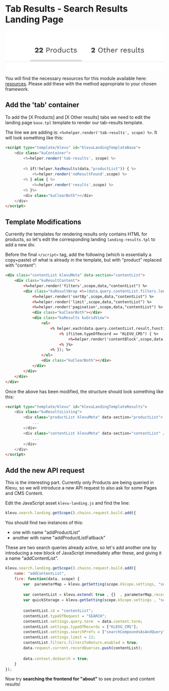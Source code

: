 # Tab Results - Search Results Landing Page

![Tabbed Search Results](/modules/tab-results/images/tabbed-results.jpg)

You will find the necessary resources for this module available here:
[resources](/modules/tab-results/landing/resources). Please add these with the
method appropriate to your chosen framework. 

## Add the 'tab' container

To add the [X Products] and [X Other results] tabs we need to edit the landing page
`base.tpl` template to render our tab-results template.

The line we are adding is: `<%=helper.render('tab-results', scope) %>`.
It will look something like this:

```html
<script type="template/klevu" id="klevuLandingTemplateBase">
    <div class="kuContainer">
        <%=helper.render('tab-results', scope) %>
        
        <% if(!helper.hasResults(data,"productList")) { %>
            <%=helper.render('noResultFound',scope) %>
        <% } else { %>
            <%=helper.render('results',scope) %>
        <% }%>
        <div class="kuClearBoth"></div>
    </div>
</script>
```

## Template Modifications

Currently the templates for rendering results only contains HTML for products,
so let's edit the corresponding landing `landing-results.tpl` to add a new div.

Before the final `</script>` tag, add the following (which is essentially a copy+paste)
of what is already in the template, but with "product" replaced with "content":

```html
<div class="contentList klevuMeta" data-section="contentList">
    <div class="kuResultContent">
        <%=helper.render('filters',scope,data,"contentList") %>
        <div class="kuResultWrap <%=(data.query.contentList.filters.length == 0 )?'kuBlockFullwidth':''%>">
            <%=helper.render('sortBy',scope,data,"contentList") %>
            <%=helper.render('limit',scope,data,"contentList") %>
            <%=helper.render('pagination',scope,data,"contentList") %>
            <div class="kuClearBoth"></div>
            <div class="kuResults kuGridView">
                <ul>
                    <% helper.each(data.query.contentList.result,function(key,item){ %>
                        <% if(item.typeOfRecord == "KLEVU_CMS") { %>
                            <%=helper.render('contentBlock',scope,data,item) %>
                        <% }%>
                    <% }); %>
                </ul>
                <div class="kuClearBoth"></div>
            </div>
        </div>
    </div>
</div>
```

Once the above has been modified, the structure should look something like this:

```html
<script type="template/klevu" id="klevuLandingTemplateResults">
    <div class="kuResultsListing">
        <div class="productList klevuMeta" data-section="productList">
            ...
        </div>
        <div class="contentList klevuMeta" data-section="contentList" />
            ...
        </div>
    </div>
</script>
```

## Add the new API request

This is the interesting part. Currently only Products are being queried in Klevu,
so we will introduce a new API request to also ask for some Pages and CMS Content.

Edit the JavaScript asset `klevu-landing.js` and find the line: 

```js
klevu.search.landing.getScope().chains.request.build.add({
```

You should find two instances of this:
- one with name "addProductList"
- another with name "addProductListFallback"

These are two search queries already active, so let's add another one by introducing a new
block of JavaScript immediately after these, and giving it a name "addContentList".

```js
klevu.search.landing.getScope().chains.request.build.add({
    name: "addContentList",
    fire: function(data, scope) {
        var  parameterMap = klevu.getSetting(scope.kScope.settings, "settings.search.map", false);

        var contentList = klevu.extend( true , {}  , parameterMap.recordQuery );
        var quickStorage = klevu.getSetting(scope.kScope.settings , "settings.storage");

        contentList.id = "contentList";
        contentList.typeOfRequest = "SEARCH";
        contentList.settings.query.term  = data.context.term;
        contentList.settings.typeOfRecords = ["KLEVU_CMS"];
        contentList.settings.searchPrefs = ["searchCompoundsAsAndQuery"];
        contentList.settings.limit = 12;
        contentList.filters.filtersToReturn.enabled = true;
        data.request.current.recordQueries.push(contentList);

        data.context.doSearch = true;
    }
});
```

Now try **searching the frontend for "about"** to see product and content results!
